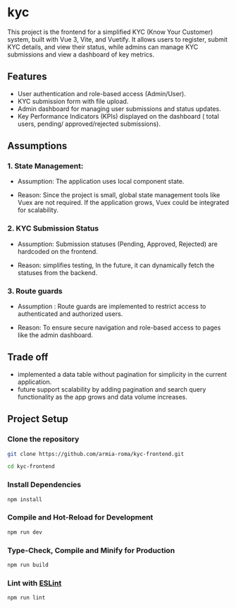 # kyc

This project is the frontend for a simplified KYC (Know Your Customer) system, built with Vue 3, Vite, and Vuetify. It allows users to register, submit KYC details, and view their status, while admins can manage KYC submissions and view a dashboard of key metrics.

## Features

- User authentication and role-based access (Admin/User).
- KYC submission form with file upload.
- Admin dashboard for managing user submissions and status updates.
- Key Performance Indicators (KPIs) displayed on the dashboard ( total users, pending/ approved/rejected submissions).

## Assumptions

### 1. State Management:

- Assumption: The application uses local component state.

- Reason: Since the project is small, global state management tools like Vuex are not required. If the application grows, Vuex could be integrated for scalability.

### 2. KYC Submission Status

- Assumption: Submission statuses (Pending, Approved, Rejected) are hardcoded on the frontend.

- Reason: simplifies testing, In the future, it can dynamically fetch the statuses from the backend.

### 3. Route guards

- Assumption : Route guards are implemented to restrict access to authenticated and authorized users.

- Reason: To ensure secure navigation and role-based access to pages like the admin dashboard.

## Trade off
- implemented a data table without pagination for simplicity in the current application.
-  future support scalability by adding pagination and search query functionality as the app grows and data volume increases.
  
## Project Setup

### Clone the repository

```sh
git clone https://github.com/armia-roma/kyc-frontend.git
```

```sh
cd kyc-frontend
```

### Install Dependencies

```sh
npm install
```

### Compile and Hot-Reload for Development

```sh
npm run dev
```

### Type-Check, Compile and Minify for Production

```sh
npm run build
```

### Lint with [ESLint](https://eslint.org/)

```sh
npm run lint
```
